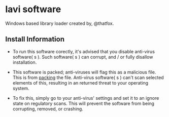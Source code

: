 # **lavi software**

Windows based library loader created by, @thatfox.

## **Install Information** 

- To run this software corectly, it's advised that you disable anti-virus software( s ).
Such software( s ) can corrupt, and / or fully disallow installation.

- This software is packed; anti-viruses will flag this as a malicious file. 
This is from [packing]( https://www.webopedia.com/TERM/P/packed_file.html ) the file. Anti-virus software( s ) can't scan selected elements of this, resulting in an returned threat to your operating system. 

- To fix this, simply go to your anti-virus' settings and set it to an ignore state on regulatory scans. This will prevent the software from being corrupting, removed, or crashing. 
